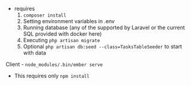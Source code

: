
* requires
    1. `composer install`
    2. Setting environment variables in .env
    3. Running database (any of the supported by Laravel or the current SQL provided with docker here)
    4. Executing `php artisan migrate`
    5. Optional `php artisan db:seed --class=TasksTableSeeder` to start with data

Client - `node_modules/.bin/ember serve`

* This requires only `npm install`

